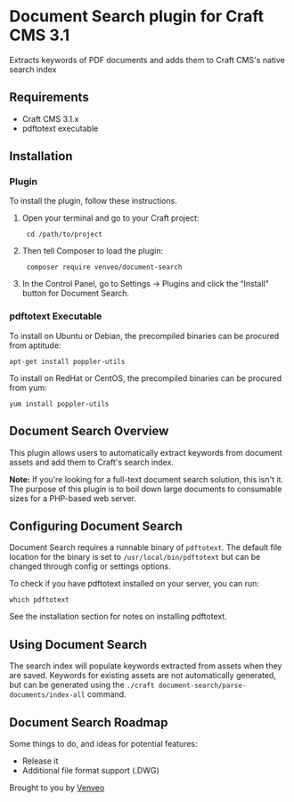 # Document Search plugin for Craft CMS 3.1
Extracts keywords of PDF documents and adds them to Craft CMS's native search index

## Requirements
- Craft CMS 3.1.x
- pdftotext executable

## Installation
### Plugin
To install the plugin, follow these instructions.

1. Open your terminal and go to your Craft project:

        cd /path/to/project

2. Then tell Composer to load the plugin:

        composer require venveo/document-search

3. In the Control Panel, go to Settings → Plugins and click the “Install” button for Document Search.

### pdftotext Executable
To install on Ubuntu or Debian, the precompiled binaries can be procured from aptitude:

`apt-get install poppler-utils`

To install on RedHat or CentOS, the precompiled binaries can be procured from yum:

`yum install poppler-utils`
## Document Search Overview

This plugin allows users to automatically extract keywords from document assets and add
them to Craft's search index.

**Note:**
If you're looking for a full-text document search solution, this isn't it. The purpose of this plugin is to boil down large documents to consumable sizes for a PHP-based web server.

## Configuring Document Search

Document Search requires a runnable binary of `pdftotext`. The default file location
for the binary is set to `/usr/local/bin/pdftotext` but can be changed through config or
settings options.

To check if you have pdftotext installed on your server, you can run:

`which pdftotext`

See the installation section for notes on installing pdftotext.

## Using Document Search

The search index will populate keywords extracted from assets when they are saved. 
Keywords for existing assets are not automatically generated, but can be generated
using the `./craft document-search/parse-documents/index-all` command.


## Document Search Roadmap

Some things to do, and ideas for potential features:

* Release it
* Additional file format support (.DWG)

Brought to you by [Venveo](https://venveo.com)

